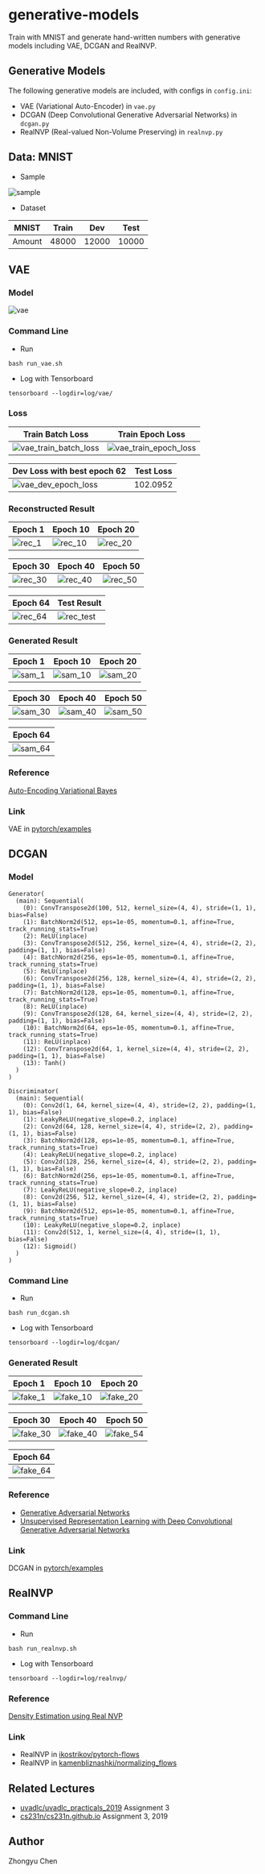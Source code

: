 # generative-models

Train with MNIST and generate hand-written numbers with generative models including VAE, DCGAN and RealNVP.

## Generative Models

The following generative models are included, with configs in `config.ini`:
* VAE (Variational Auto-Encoder) in `vae.py`
* DCGAN (Deep Convolutional Generative Adversarial Networks) in `dcgan.py`
* RealNVP (Real-valued Non-Volume Preserving) in `realnvp.py`

## Data: MNIST

* Sample

![sample](pic/real_samples.png)

* Dataset

| MNIST | Train |Dev |Test |
| ------| ------|------|------|
| Amount| 48000 |12000 |10000 |

## VAE

### Model

![vae](pic/vae/model.png)

### Command Line

* Run
```commandline
bash run_vae.sh
```

* Log with Tensorboard
```commandline
tensorboard --logdir=log/vae/
```

### Loss

| Train Batch Loss | Train Epoch Loss |
| ------| ------|
| ![vae_train_batch_loss](pic/vae/train_batch_loss.png) | ![vae_train_epoch_loss](pic/vae/train_epoch_loss.png) |

| Dev Loss with best epoch 62|Test Loss |
| ------|------|
| ![vae_dev_epoch_loss](pic/vae/dev_epoch_loss.png) |102.0952 |

### Reconstructed Result

| Epoch 1 | Epoch 10 |Epoch 20 |
| ------| ------|------|
| ![rec_1](pic/vae/reconstruction_1.png)| ![rec_10](pic/vae/reconstruction_10.png)|![rec_20](pic/vae/reconstruction_20.png) |

| Epoch 30 | Epoch 40 |Epoch 50 |
| ------| ------|------|
| ![rec_30](pic/vae/reconstruction_30.png)| ![rec_40](pic/vae/reconstruction_40.png)|![rec_50](pic/vae/reconstruction_50.png) |

| Epoch 64 | Test Result |
| ------| ------|
| ![rec_64](pic/vae/reconstruction_64.png)| ![rec_test](pic/vae/reconstruction_test.png)|

### Generated Result

| Epoch 1 | Epoch 10 |Epoch 20 |
| ------| ------|------|
| ![sam_1](pic/vae/sample_1.png)| ![sam_10](pic/vae/sample_10.png)|![sam_20](pic/vae/sample_20.png) |

| Epoch 30 | Epoch 40 |Epoch 50 |
| ------| ------|------|
| ![sam_30](pic/vae/sample_30.png)| ![sam_40](pic/vae/sample_40.png)|![sam_50](pic/vae/sample_50.png) |

| Epoch 64 |
| ------|
| ![sam_64](pic/vae/sample_64.png)|

### Reference

[Auto-Encoding Variational Bayes](https://arxiv.org/abs/1312.6114)

### Link

VAE in [pytorch/examples](https://github.com/pytorch/examples)

## DCGAN

### Model

```
Generator(
  (main): Sequential(
    (0): ConvTranspose2d(100, 512, kernel_size=(4, 4), stride=(1, 1), bias=False)
    (1): BatchNorm2d(512, eps=1e-05, momentum=0.1, affine=True, track_running_stats=True)
    (2): ReLU(inplace)
    (3): ConvTranspose2d(512, 256, kernel_size=(4, 4), stride=(2, 2), padding=(1, 1), bias=False)
    (4): BatchNorm2d(256, eps=1e-05, momentum=0.1, affine=True, track_running_stats=True)
    (5): ReLU(inplace)
    (6): ConvTranspose2d(256, 128, kernel_size=(4, 4), stride=(2, 2), padding=(1, 1), bias=False)
    (7): BatchNorm2d(128, eps=1e-05, momentum=0.1, affine=True, track_running_stats=True)
    (8): ReLU(inplace)
    (9): ConvTranspose2d(128, 64, kernel_size=(4, 4), stride=(2, 2), padding=(1, 1), bias=False)
    (10): BatchNorm2d(64, eps=1e-05, momentum=0.1, affine=True, track_running_stats=True)
    (11): ReLU(inplace)
    (12): ConvTranspose2d(64, 1, kernel_size=(4, 4), stride=(2, 2), padding=(1, 1), bias=False)
    (13): Tanh()
  )
)
```

```
Discriminator(
  (main): Sequential(
    (0): Conv2d(1, 64, kernel_size=(4, 4), stride=(2, 2), padding=(1, 1), bias=False)
    (1): LeakyReLU(negative_slope=0.2, inplace)
    (2): Conv2d(64, 128, kernel_size=(4, 4), stride=(2, 2), padding=(1, 1), bias=False)
    (3): BatchNorm2d(128, eps=1e-05, momentum=0.1, affine=True, track_running_stats=True)
    (4): LeakyReLU(negative_slope=0.2, inplace)
    (5): Conv2d(128, 256, kernel_size=(4, 4), stride=(2, 2), padding=(1, 1), bias=False)
    (6): BatchNorm2d(256, eps=1e-05, momentum=0.1, affine=True, track_running_stats=True)
    (7): LeakyReLU(negative_slope=0.2, inplace)
    (8): Conv2d(256, 512, kernel_size=(4, 4), stride=(2, 2), padding=(1, 1), bias=False)
    (9): BatchNorm2d(512, eps=1e-05, momentum=0.1, affine=True, track_running_stats=True)
    (10): LeakyReLU(negative_slope=0.2, inplace)
    (11): Conv2d(512, 1, kernel_size=(4, 4), stride=(1, 1), bias=False)
    (12): Sigmoid()
  )
)
```

### Command Line

* Run
```commandline
bash run_dcgan.sh
```

* Log with Tensorboard
```commandline
tensorboard --logdir=log/dcgan/
```

### Generated Result

| Epoch 1 | Epoch 10 |Epoch 20 |
| ------| ------|------|
| ![fake_1](pic/dcgan/fake_samples_epoch_001.png)| ![fake_10](pic/dcgan/fake_samples_epoch_010.png)|![fake_20](pic/dcgan/fake_samples_epoch_020.png) |

| Epoch 30 | Epoch 40 |Epoch 50 |
| ------| ------|------|
| ![fake_30](pic/dcgan/fake_samples_epoch_030.png)| ![fake_40](pic/dcgan/fake_samples_epoch_040.png)|![fake_54](pic/dcgan/fake_samples_epoch_054.png)|

| Epoch 64 |
| ------|
| ![fake_64](pic/dcgan/fake_samples_epoch_064.png)|

### Reference

* [Generative Adversarial Networks](https://arxiv.org/abs/1406.2661)
* [Unsupervised Representation Learning with Deep Convolutional Generative Adversarial Networks](https://arxiv.org/abs/1511.06434)

### Link

DCGAN in [pytorch/examples](https://github.com/pytorch/examples)

## RealNVP

### Command Line

* Run
```commandline
bash run_realnvp.sh
```

* Log with Tensorboard
```commandline
tensorboard --logdir=log/realnvp/
```

### Reference

[Density Estimation using Real NVP](https://arxiv.org/pdf/1605.08803.pdf)

### Link

* RealNVP in [ikostrikov/pytorch-flows](https://github.com/ikostrikov/pytorch-flows)
* RealNVP in [kamenbliznashki/normalizing_flows](https://github.com/kamenbliznashki/normalizing_flows)

## Related Lectures

* [uvadlc/uvadlc_practicals_2019](https://github.com/uvadlc/uvadlc_practicals_2019) Assignment 3
* [cs231n/cs231n.github.io](https://github.com/cs231n/cs231n.github.io) Assignment 3, 2019

## Author

Zhongyu Chen
